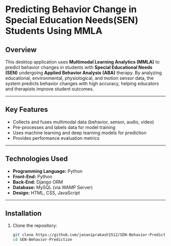 # Predicting Behavior Change in Special Education Needs(SEN) Students Using MMLA

## Overview
This desktop application uses **Multimodal Learning Analytics (MMLA)** to predict behavior changes in students with **Special Educational Needs (SEN)** undergoing **Applied Behavior Analysis (ABA)** therapy. By analyzing educational, environmental, physiological, and motion sensor data, the system predicts behavior changes with high accuracy, helping educators and therapists improve student outcomes.

---

## Key Features
- Collects and fuses multimodal data (behavior, sensor, audio, video)  
- Pre-processes and labels data for model training  
- Uses machine learning and deep learning models for prediction  
- Provides performance evaluation metrics  

---

## Technologies Used
- **Programming Language:** Python  
- **Front-End:** Python  
- **Back-End:** Django ORM  
- **Database:** MySQL (via WAMP Server)  
- **Design:** HTML, CSS, JavaScript  

---

## Installation
1. Clone the repository:
   ```bash
   git clone https://github.com/jananiprakash1512/SEN-Behavior-Prediction
   cd SEN-Behavior-Prediction
